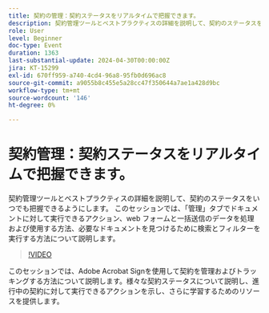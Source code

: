 ```yaml
---
title: 契約の管理：契約ステータスをリアルタイムで把握できます。
description: 契約管理ツールとベストプラクティスの詳細を説明して、契約のステータスをいつでも把握できるようにします。
role: User
level: Beginner
doc-type: Event
duration: 1363
last-substantial-update: 2024-04-30T00:00:00Z
jira: KT-15299
exl-id: 670ff959-a740-4cd4-96a8-95fb0d696ac8
source-git-commit: a9055b8c455e5a28cc47f350644a7ae1a428d9bc
workflow-type: tm+mt
source-wordcount: '146'
ht-degree: 0%

---
```


# 契約管理：契約ステータスをリアルタイムで把握できます。

契約管理ツールとベストプラクティスの詳細を説明して、契約のステータスをいつでも把握できるようにします。 このセッションでは、「管理」タブでドキュメントに対して実行できるアクション、web フォームと一括送信のデータを処理および使用する方法、必要なドキュメントを見つけるために検索とフィルターを実行する方法について説明します。

>[!VIDEO](https://video.tv.adobe.com/v/3455002/?learn=on&captions=jpn)

このセッションでは、Adobe Acrobat Signを使用して契約を管理およびトラッキングする方法について説明します。&#x200B; 様々な契約ステータスについて説明し、進行中の契約に対して実行できるアクションを示し、さらに学習するためのリソースを提供します。
